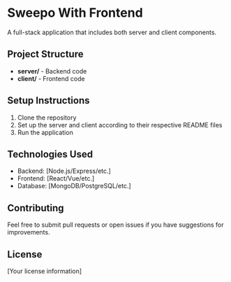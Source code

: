 # Sweepo With Frontend

A full-stack application that includes both server and client components.

## Project Structure

- **server/** - Backend code
- **client/** - Frontend code

## Setup Instructions

1. Clone the repository
2. Set up the server and client according to their respective README files
3. Run the application

## Technologies Used

- Backend: [Node.js/Express/etc.]
- Frontend: [React/Vue/etc.]
- Database: [MongoDB/PostgreSQL/etc.]

## Contributing

Feel free to submit pull requests or open issues if you have suggestions for improvements.

## License

[Your license information] 